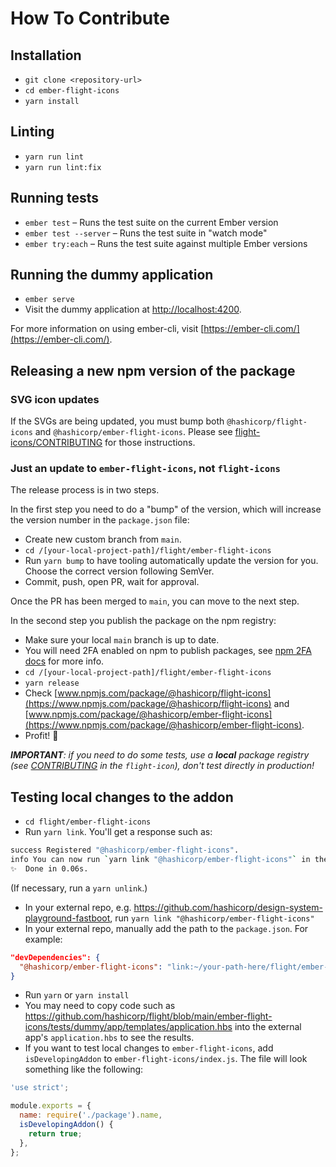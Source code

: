 # How To Contribute

## Installation

* `git clone <repository-url>`
* `cd ember-flight-icons`
* `yarn install`

## Linting

* `yarn run lint`
* `yarn run lint:fix`

## Running tests

* `ember test` – Runs the test suite on the current Ember version
* `ember test --server` – Runs the test suite in "watch mode"
* `ember try:each` – Runs the test suite against multiple Ember versions

## Running the dummy application

* `ember serve`
* Visit the dummy application at [http://localhost:4200](http://localhost:4200).

For more information on using ember-cli, visit [https://ember-cli.com/](https://ember-cli.com/).

## Releasing a new npm version of the package

### SVG icon updates

If the SVGs are being updated, you must bump both `@hashicorp/flight-icons` and `@hashicorp/ember-flight-icons`. Please see [flight-icons/CONTRIBUTING](https://github.com/hashicorp/flight/blob/main/flight-icons/CONTRIBUTING.md) for those instructions.

### Just an update to `ember-flight-icons`, not `flight-icons`

The release process is in two steps.

In the first step you need to do a "bump" of the version, which will increase the version number in the `package.json` file:

- Create new custom branch from `main`.
- `cd /[your-local-project-path]/flight/ember-flight-icons`
- Run `yarn bump` to have tooling automatically update the version for you. Choose the correct version following SemVer.
- Commit, push, open PR, wait for approval.

Once the PR has been merged to `main`, you can move to the next step.

In the second step you publish the package on the npm registry:

- Make sure your local `main` branch is up to date.
- You will need 2FA enabled on npm to publish packages, see [npm 2FA docs](https://docs.npmjs.com/configuring-two-factor-authentication) for more info.
- `cd /[your-local-project-path]/flight/ember-flight-icons`
- `yarn release`
- Check [www.npmjs.com/package/@hashicorp/flight-icons](https://www.npmjs.com/package/@hashicorp/flight-icons) and [www.npmjs.com/package/@hashicorp/ember-flight-icons](https://www.npmjs.com/package/@hashicorp/ember-flight-icons).
- Profit! 🎉

_**IMPORTANT**: if you need to do some tests, use a **local** package registry (see [CONTRIBUTING](../flight-icons/CONTRIBUTING.md) in the `flight-icon`), don't test directly in production!_

## Testing local changes to the addon

- `cd flight/ember-flight-icons`
- Run `yarn link`. You'll get a response such as:

```bash
success Registered "@hashicorp/ember-flight-icons".
info You can now run `yarn link "@hashicorp/ember-flight-icons"` in the projects where you want to use this package and it will be used instead.
✨  Done in 0.06s.
```

(If necessary, run a `yarn unlink`.)

- In your external repo, e.g. https://github.com/hashicorp/design-system-playground-fastboot, run `yarn link "@hashicorp/ember-flight-icons"`
- In your external repo, manually add the path to the `package.json`. For example:

```json
"devDependencies": {
  "@hashicorp/ember-flight-icons": "link:~/your-path-here/flight/ember-flight-icons",
}
```

- Run `yarn` or `yarn install`
- You may need to copy code such as https://github.com/hashicorp/flight/blob/main/ember-flight-icons/tests/dummy/app/templates/application.hbs into the external app's `application.hbs` to see the results.
- If you want to test local changes to `ember-flight-icons`, add `isDevelopingAddon` to `ember-flight-icons/index.js`. The file will look something like the following:

```js
'use strict';

module.exports = {
  name: require('./package').name,
  isDevelopingAddon() {
    return true;
  },
};
```
